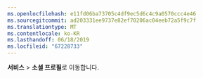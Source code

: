 ```yaml
---
ms.openlocfilehash: e11fd06ba73705c4df9ec5d6c4c9a0570ccc4e46
ms.sourcegitcommit: ad203331ee9737e82ef70206ac04eeb72a5f9c7f
ms.translationtype: MT
ms.contentlocale: ko-KR
ms.lasthandoff: 06/18/2019
ms.locfileid: "67228733"
---
```

**서비스** > **소셜 프로필**로 이동합니다.